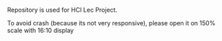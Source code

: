 Repository is used for HCI Lec Project.

To avoid crash (because its not very responsive), please open it on 150% scale with 16:10 display

